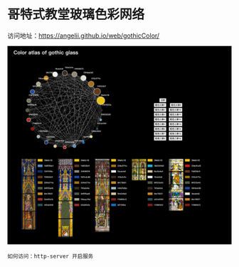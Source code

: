 # 哥特式教堂玻璃色彩网络

访问地址：https://angelii.github.io/web/gothicColor/

![avatar](index.png)

```
如何访问：http-server 开启服务

